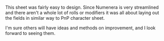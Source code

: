 This sheet was fairly easy to design. Since Numenera is very streamlined and there aren't a whole lot of rolls or modifiers it was all about laying out the fields in similar way to PnP character sheet.

I'm sure others will have ideas and methods on improvement, and I look forward to seeing them.
